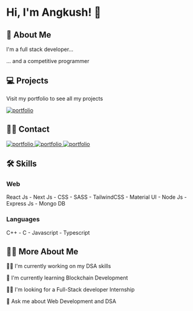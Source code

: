 <h1>Hi, I'm Angkush! 👋</h1>


<h2>🚀 About Me</h2>

<p>I'm a full stack developer...</p>
<p>... and a competitive programmer</p>


<h2>💻 Projects</h2>

<p>Visit my portfolio to see all my projects</p>
<a href="https://angkush.vercel.app/" rel="noopener noreferrer" target="_blank">
  <img src="https://img.shields.io/badge/my_portfolio-teal?style=for-the-badge&logo=ko-fi&logoColor=white" alt="portfolio" />
</a>


<h2>🤝🏻 Contact</h2>

<a href="https://linkedin.com/in/angkush-sahu-0409311bb" rel="noopener noreferrer" target="_blank">
  <img src="https://img.shields.io/badge/linkedin-0A66C2?style=for-the-badge&logo=linkedin&logoColor=white" alt="portfolio" />
</a>

<a href="https://angkush.vercel.app/contact" rel="noopener noreferrer" target="_blank">
  <img src="https://img.shields.io/badge/Mail-red?style=for-the-badge&logo=gmail&logoColor=white" alt="portfolio" />
</a>

<a href="https://github.com/angkushsahu" rel="noopener noreferrer" target="_blank">
  <img src="https://img.shields.io/badge/Github-gray?style=for-the-badge&logo=github&logoColor=white" alt="portfolio" />
</a>
  

<h2>🛠 Skills</h2>

<h3>Web</h3>

<p>React Js - Next Js - CSS - SASS - TailwindCSS - Material UI - Node Js - Express Js - Mongo DB</p>

<h3>Languages</h3>

<p>C++ - C - Javascript - Typescript</p>


<h2>🚀🚀 More About Me</h2>

<p>👩‍💻 I'm currently working on my DSA skills</p>
<p>🧠 I'm currently learning Blockchain Development</p>
<p>👯‍♀️ I'm looking for a Full-Stack developer Internship</p>
<p>💬 Ask me about Web Development and DSA</p>
